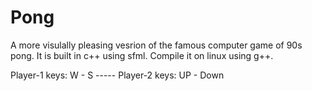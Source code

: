 # Pong
A more visulally pleasing vesrion of the famous computer game of 90s pong. It is built in c++ using sfml. Compile it on linux using g++. 

Player-1 keys: W  - S ----- Player-2 keys: UP - Down
